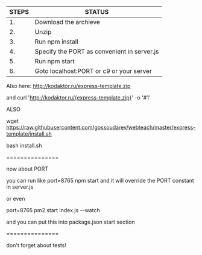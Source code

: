 | STEPS		| STATUS
| ------------- | ------
| 1.		| Download the archieve
| 2.		| Unzip
| 3.		| Run npm install
| 4.		| Specify the PORT as convenient in server.js
| 5.		| Run npm start
| 6.		| Goto localhost:PORT or c9 or your server

Also here: http://kodaktor.ru/express-template.zip

and curl 'http://kodaktor.ru/{express-template.zip}' -o  '#1'

ALSO 

wget https://raw.githubusercontent.com/gossoudarev/webteach/master/express-template/install.sh

bash install.sh

===============

now about PORT

you can run like  port=8765 npm start and it will override the PORT constant in server.js

or even 

port=8765 pm2 start index.js --watch

and you can put this into package.json start section

===============

don't forget about tests!

